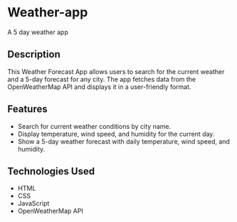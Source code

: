 # Weather-app

A 5 day weather app

## Description

This Weather Forecast App allows users to search for the current weather and a 5-day forecast for any city. The app fetches data from the OpenWeatherMap API and displays it in a user-friendly format.

## Features

- Search for current weather conditions by city name.
- Display temperature, wind speed, and humidity for the current day.
- Show a 5-day weather forecast with daily temperature, wind speed, and humidity.

## Technologies Used

- HTML
- CSS
- JavaScript
- OpenWeatherMap API

